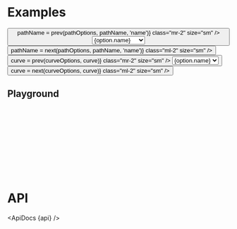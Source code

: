 <script lang="ts">
	import * as easings from 'svelte/easing';
	import * as d3shapes from 'd3-shape';
	import { group } from 'd3-array';
	import { mdiChevronLeft, mdiChevronRight } from '@mdi/js';

	import {
		ApiDocs,
		Button,
		Field,
		SelectField,
		Switch
	} from 'svelte-ux';

	import api from '$lib/components/Path.svelte?raw&sveld';

	import Chart, { Svg } from '$lib/components/Chart.svelte';
	import AxisX from '$lib/components/AxisX.svelte';
	import AxisY from '$lib/components/AxisY.svelte';
	import Baseline from '$lib/components/Baseline.svelte';
	import HighlightLine from '$lib/components/HighlightLine.svelte';
	import Labels from '$lib/components/Labels.svelte';
	import Points from '$lib/components/Points.svelte';
	import Path from '$lib/components/Path.svelte';

	import Preview from '$lib/docs/Preview.svelte';
	import RangeField from '$lib/docs/RangeField.svelte';

	let amplitude = 1;
	let frequency = 10;
	let phase = 0;

	let pathName = 'sin';
	let pointCount = 100;

	$: mathOptions = [
		{ name: 'sin', group: 'math', value: x => amplitude * Math.sin((x) * frequency) + phase},
		{ name: 'cos', group: 'math', value: x => amplitude * Math.cos((x) * frequency) + phase},
		{ name: 'tan', group: 'math', value: x => amplitude * Math.tan((x) * frequency) + phase},
		{ name: 'sqrt', group: 'math', value: x => amplitude * Math.sqrt((x) * frequency) + phase},
		{ name: 'ceil', group: 'math', value: x => amplitude * Math.ceil((x) * frequency) + phase},
		{ name: 'floor', group: 'math', value: x => amplitude * Math.floor((x) * frequency) + phase},
		{ name: 'round', group: 'math', value: x => amplitude * Math.round((x) * frequency) + phase},
		{ name: 'random', group: 'math', value: x => amplitude * Math.random() + phase},
		{ name: 'pow', group: 'math', value: x => amplitude * Math.pow((x), frequency) + phase},
	]

	const easingOptions = Object.entries(easings).map(([key, value]) => {
		return {
			name: key,
			group: 'easing',
			value
		}
	})

	$: pathOptions = [...mathOptions, ...easingOptions]
	$: pathOptionsByGroup = group(pathOptions, d => d.group)

	$: pathGenerator = pathOptions.find(d => d.name === pathName).value;
	$: data = Array.from({ length: pointCount }).map((_, i) => {
		return {
			x: i + 1,
		  y: pathGenerator(i / pointCount) ?? i
		}
	})

	let curve = d3shapes['curveLinear'];
	const curveOptions = Object
		.keys(d3shapes)
		.filter(key => key.startsWith('curve'))
		.filter(key => !key.endsWith('Open') && !key.endsWith('Closed'))
		.map(key => {
			return {
				name: key.replace('curve', ''),
				value: d3shapes[key]
			}
		})

	function prev(options, current, value = 'value') {
		const index = options.findIndex(x => x[value] === current);
		if (index === 0) {
			return options[options.length - 1][value]
		} else {
			return options[index - 1][value]
		}
	}

	function next(options, current, value = 'value') {
		const index = options.findIndex(x => x[value] === current);
		if (index === options.length - 1) {
			return options[0][value]
		} else {
			return options[index + 1][value]
		}
	}

	let showPoints = false;
	let tweened = true;
</script>

<h1>Examples</h1>

<div class="grid gap-2">
	<div class="grid grid-cols-[1fr,1fr,1fr,auto,auto] gap-2">
		<Field label="Path Example" let:id>
			<Button icon={mdiChevronLeft} on:click={() => pathName = prev(pathOptions, pathName, 'name')} class="mr-2" size="sm" />
			<select bind:value={pathName} class="w-full outline-none appearance-none text-sm" {id}>
				{#each [...pathOptionsByGroup] as [group, options]}
					<optgroup label={group}>
						{#each options as option}
							<option value={option.name}>{option.name}</option>
						{/each}
					</optgroup>
				{/each}
			</select>
			<Button icon={mdiChevronRight} on:click={() => pathName = next(pathOptions, pathName, 'name')} class="ml-2" size="sm" />
		</Field>
		<Field label="Curve" let:id>
			<Button icon={mdiChevronLeft} on:click={() => curve = prev(curveOptions, curve)} class="mr-2" size="sm" />
			<select bind:value={curve} class="w-full outline-none appearance-none text-sm" {id}>
				{#each curveOptions as option}
					<option value={option.value}>{option.name}</option>
				{/each}
			</select>
			<Button icon={mdiChevronRight} on:click={() => curve = next(curveOptions, curve)} class="ml-2" size="sm" />
		</Field>
		<RangeField label="Points" bind:value={pointCount} min={2} />
		<Field label="Show points" let:id>
			<Switch bind:checked={showPoints} {id} />
		</Field>
		<Field label="Tweened" let:id>
			<Switch bind:checked={tweened} {id} />
		</Field>
	</div>
	<div class="grid grid-cols-[1fr,1fr,1fr] gap-2">
		<RangeField label="Frequency" bind:value={frequency} min={1} />
		<RangeField label="Amplitude" bind:value={amplitude} min={1} />
		<RangeField label="Phase" bind:value={phase} min={1} />
	</div>
</div>

<h2>Playground</h2>

<Preview>
	<div class="h-[300px] p-4 border rounded">
		<Chart
			{data}
			x="x"
			y="y"
			yNice
			padding={{ left: 16, bottom: 24 }}
		>
			<Svg>
				<AxisY gridlines />
				<AxisX />
				<Baseline x y />
				<Path {curve} {tweened} />
				{#if showPoints}
					<Points {tweened} />
				{/if}
			</Svg>
		</Chart>
	</div>
</Preview>

<h1>API</h1>

<ApiDocs {api} />

